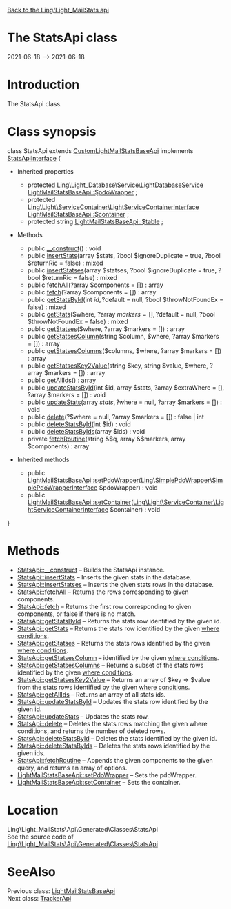 [Back to the Ling/Light_MailStats api](https://github.com/lingtalfi/Light_MailStats/blob/master/doc/api/Ling/Light_MailStats.md)



The StatsApi class
================
2021-06-18 --> 2021-06-18






Introduction
============

The StatsApi class.



Class synopsis
==============


class <span class="pl-k">StatsApi</span> extends [CustomLightMailStatsBaseApi](https://github.com/lingtalfi/Light_MailStats/blob/master/doc/api/Ling/Light_MailStats/Api/Custom/Classes/CustomLightMailStatsBaseApi.md) implements [StatsApiInterface](https://github.com/lingtalfi/Light_MailStats/blob/master/doc/api/Ling/Light_MailStats/Api/Generated/Interfaces/StatsApiInterface.md) {

- Inherited properties
    - protected [Ling\Light_Database\Service\LightDatabaseService](https://github.com/lingtalfi/Light_Database/blob/master/doc/api/Ling/Light_Database/Service/LightDatabaseService.md) [LightMailStatsBaseApi::$pdoWrapper](#property-pdoWrapper) ;
    - protected [Ling\Light\ServiceContainer\LightServiceContainerInterface](https://github.com/lingtalfi/Light/blob/master/doc/api/Ling/Light/ServiceContainer/LightServiceContainerInterface.md) [LightMailStatsBaseApi::$container](#property-container) ;
    - protected string [LightMailStatsBaseApi::$table](#property-table) ;

- Methods
    - public [__construct](https://github.com/lingtalfi/Light_MailStats/blob/master/doc/api/Ling/Light_MailStats/Api/Generated/Classes/StatsApi/__construct.md)() : void
    - public [insertStats](https://github.com/lingtalfi/Light_MailStats/blob/master/doc/api/Ling/Light_MailStats/Api/Generated/Classes/StatsApi/insertStats.md)(array $stats, ?bool $ignoreDuplicate = true, ?bool $returnRic = false) : mixed
    - public [insertStatses](https://github.com/lingtalfi/Light_MailStats/blob/master/doc/api/Ling/Light_MailStats/Api/Generated/Classes/StatsApi/insertStatses.md)(array $statses, ?bool $ignoreDuplicate = true, ?bool $returnRic = false) : mixed
    - public [fetchAll](https://github.com/lingtalfi/Light_MailStats/blob/master/doc/api/Ling/Light_MailStats/Api/Generated/Classes/StatsApi/fetchAll.md)(?array $components = []) : array
    - public [fetch](https://github.com/lingtalfi/Light_MailStats/blob/master/doc/api/Ling/Light_MailStats/Api/Generated/Classes/StatsApi/fetch.md)(?array $components = []) : array
    - public [getStatsById](https://github.com/lingtalfi/Light_MailStats/blob/master/doc/api/Ling/Light_MailStats/Api/Generated/Classes/StatsApi/getStatsById.md)(int $id, ?$default = null, ?bool $throwNotFoundEx = false) : mixed
    - public [getStats](https://github.com/lingtalfi/Light_MailStats/blob/master/doc/api/Ling/Light_MailStats/Api/Generated/Classes/StatsApi/getStats.md)($where, ?array $markers = [], ?$default = null, ?bool $throwNotFoundEx = false) : mixed
    - public [getStatses](https://github.com/lingtalfi/Light_MailStats/blob/master/doc/api/Ling/Light_MailStats/Api/Generated/Classes/StatsApi/getStatses.md)($where, ?array $markers = []) : array
    - public [getStatsesColumn](https://github.com/lingtalfi/Light_MailStats/blob/master/doc/api/Ling/Light_MailStats/Api/Generated/Classes/StatsApi/getStatsesColumn.md)(string $column, $where, ?array $markers = []) : array
    - public [getStatsesColumns](https://github.com/lingtalfi/Light_MailStats/blob/master/doc/api/Ling/Light_MailStats/Api/Generated/Classes/StatsApi/getStatsesColumns.md)($columns, $where, ?array $markers = []) : array
    - public [getStatsesKey2Value](https://github.com/lingtalfi/Light_MailStats/blob/master/doc/api/Ling/Light_MailStats/Api/Generated/Classes/StatsApi/getStatsesKey2Value.md)(string $key, string $value, $where, ?array $markers = []) : array
    - public [getAllIds](https://github.com/lingtalfi/Light_MailStats/blob/master/doc/api/Ling/Light_MailStats/Api/Generated/Classes/StatsApi/getAllIds.md)() : array
    - public [updateStatsById](https://github.com/lingtalfi/Light_MailStats/blob/master/doc/api/Ling/Light_MailStats/Api/Generated/Classes/StatsApi/updateStatsById.md)(int $id, array $stats, ?array $extraWhere = [], ?array $markers = []) : void
    - public [updateStats](https://github.com/lingtalfi/Light_MailStats/blob/master/doc/api/Ling/Light_MailStats/Api/Generated/Classes/StatsApi/updateStats.md)(array $stats, ?$where = null, ?array $markers = []) : void
    - public [delete](https://github.com/lingtalfi/Light_MailStats/blob/master/doc/api/Ling/Light_MailStats/Api/Generated/Classes/StatsApi/delete.md)(?$where = null, ?array $markers = []) : false | int
    - public [deleteStatsById](https://github.com/lingtalfi/Light_MailStats/blob/master/doc/api/Ling/Light_MailStats/Api/Generated/Classes/StatsApi/deleteStatsById.md)(int $id) : void
    - public [deleteStatsByIds](https://github.com/lingtalfi/Light_MailStats/blob/master/doc/api/Ling/Light_MailStats/Api/Generated/Classes/StatsApi/deleteStatsByIds.md)(array $ids) : void
    - private [fetchRoutine](https://github.com/lingtalfi/Light_MailStats/blob/master/doc/api/Ling/Light_MailStats/Api/Generated/Classes/StatsApi/fetchRoutine.md)(string &$q, array &$markers, array $components) : array

- Inherited methods
    - public [LightMailStatsBaseApi::setPdoWrapper](https://github.com/lingtalfi/Light_MailStats/blob/master/doc/api/Ling/Light_MailStats/Api/Generated/Classes/LightMailStatsBaseApi/setPdoWrapper.md)([Ling\SimplePdoWrapper\SimplePdoWrapperInterface](https://github.com/lingtalfi/SimplePdoWrapper/blob/master/doc/api/Ling/SimplePdoWrapper/SimplePdoWrapperInterface.md) $pdoWrapper) : void
    - public [LightMailStatsBaseApi::setContainer](https://github.com/lingtalfi/Light_MailStats/blob/master/doc/api/Ling/Light_MailStats/Api/Generated/Classes/LightMailStatsBaseApi/setContainer.md)([Ling\Light\ServiceContainer\LightServiceContainerInterface](https://github.com/lingtalfi/Light/blob/master/doc/api/Ling/Light/ServiceContainer/LightServiceContainerInterface.md) $container) : void

}






Methods
==============

- [StatsApi::__construct](https://github.com/lingtalfi/Light_MailStats/blob/master/doc/api/Ling/Light_MailStats/Api/Generated/Classes/StatsApi/__construct.md) &ndash; Builds the StatsApi instance.
- [StatsApi::insertStats](https://github.com/lingtalfi/Light_MailStats/blob/master/doc/api/Ling/Light_MailStats/Api/Generated/Classes/StatsApi/insertStats.md) &ndash; Inserts the given stats in the database.
- [StatsApi::insertStatses](https://github.com/lingtalfi/Light_MailStats/blob/master/doc/api/Ling/Light_MailStats/Api/Generated/Classes/StatsApi/insertStatses.md) &ndash; Inserts the given stats rows in the database.
- [StatsApi::fetchAll](https://github.com/lingtalfi/Light_MailStats/blob/master/doc/api/Ling/Light_MailStats/Api/Generated/Classes/StatsApi/fetchAll.md) &ndash; Returns the rows corresponding to given components.
- [StatsApi::fetch](https://github.com/lingtalfi/Light_MailStats/blob/master/doc/api/Ling/Light_MailStats/Api/Generated/Classes/StatsApi/fetch.md) &ndash; Returns the first row corresponding to given components, or false if there is no match.
- [StatsApi::getStatsById](https://github.com/lingtalfi/Light_MailStats/blob/master/doc/api/Ling/Light_MailStats/Api/Generated/Classes/StatsApi/getStatsById.md) &ndash; Returns the stats row identified by the given id.
- [StatsApi::getStats](https://github.com/lingtalfi/Light_MailStats/blob/master/doc/api/Ling/Light_MailStats/Api/Generated/Classes/StatsApi/getStats.md) &ndash; Returns the stats row identified by the given [where conditions](https://github.com/lingtalfi/SimplePdoWrapper#the-where-conditions).
- [StatsApi::getStatses](https://github.com/lingtalfi/Light_MailStats/blob/master/doc/api/Ling/Light_MailStats/Api/Generated/Classes/StatsApi/getStatses.md) &ndash; Returns the stats rows identified by the given [where conditions](https://github.com/lingtalfi/SimplePdoWrapper#the-where-conditions).
- [StatsApi::getStatsesColumn](https://github.com/lingtalfi/Light_MailStats/blob/master/doc/api/Ling/Light_MailStats/Api/Generated/Classes/StatsApi/getStatsesColumn.md) &ndash; identified by the given [where conditions](https://github.com/lingtalfi/SimplePdoWrapper#the-where-conditions).
- [StatsApi::getStatsesColumns](https://github.com/lingtalfi/Light_MailStats/blob/master/doc/api/Ling/Light_MailStats/Api/Generated/Classes/StatsApi/getStatsesColumns.md) &ndash; Returns a subset of the stats rows identified by the given [where conditions](https://github.com/lingtalfi/SimplePdoWrapper#the-where-conditions).
- [StatsApi::getStatsesKey2Value](https://github.com/lingtalfi/Light_MailStats/blob/master/doc/api/Ling/Light_MailStats/Api/Generated/Classes/StatsApi/getStatsesKey2Value.md) &ndash; Returns an array of $key => $value from the stats rows identified by the given [where conditions](https://github.com/lingtalfi/SimplePdoWrapper#the-where-conditions).
- [StatsApi::getAllIds](https://github.com/lingtalfi/Light_MailStats/blob/master/doc/api/Ling/Light_MailStats/Api/Generated/Classes/StatsApi/getAllIds.md) &ndash; Returns an array of all stats ids.
- [StatsApi::updateStatsById](https://github.com/lingtalfi/Light_MailStats/blob/master/doc/api/Ling/Light_MailStats/Api/Generated/Classes/StatsApi/updateStatsById.md) &ndash; Updates the stats row identified by the given id.
- [StatsApi::updateStats](https://github.com/lingtalfi/Light_MailStats/blob/master/doc/api/Ling/Light_MailStats/Api/Generated/Classes/StatsApi/updateStats.md) &ndash; Updates the stats row.
- [StatsApi::delete](https://github.com/lingtalfi/Light_MailStats/blob/master/doc/api/Ling/Light_MailStats/Api/Generated/Classes/StatsApi/delete.md) &ndash; Deletes the stats rows matching the given where conditions, and returns the number of deleted rows.
- [StatsApi::deleteStatsById](https://github.com/lingtalfi/Light_MailStats/blob/master/doc/api/Ling/Light_MailStats/Api/Generated/Classes/StatsApi/deleteStatsById.md) &ndash; Deletes the stats identified by the given id.
- [StatsApi::deleteStatsByIds](https://github.com/lingtalfi/Light_MailStats/blob/master/doc/api/Ling/Light_MailStats/Api/Generated/Classes/StatsApi/deleteStatsByIds.md) &ndash; Deletes the stats rows identified by the given ids.
- [StatsApi::fetchRoutine](https://github.com/lingtalfi/Light_MailStats/blob/master/doc/api/Ling/Light_MailStats/Api/Generated/Classes/StatsApi/fetchRoutine.md) &ndash; Appends the given components to the given query, and returns an array of options.
- [LightMailStatsBaseApi::setPdoWrapper](https://github.com/lingtalfi/Light_MailStats/blob/master/doc/api/Ling/Light_MailStats/Api/Generated/Classes/LightMailStatsBaseApi/setPdoWrapper.md) &ndash; Sets the pdoWrapper.
- [LightMailStatsBaseApi::setContainer](https://github.com/lingtalfi/Light_MailStats/blob/master/doc/api/Ling/Light_MailStats/Api/Generated/Classes/LightMailStatsBaseApi/setContainer.md) &ndash; Sets the container.





Location
=============
Ling\Light_MailStats\Api\Generated\Classes\StatsApi<br>
See the source code of [Ling\Light_MailStats\Api\Generated\Classes\StatsApi](https://github.com/lingtalfi/Light_MailStats/blob/master/Api/Generated/Classes/StatsApi.php)



SeeAlso
==============
Previous class: [LightMailStatsBaseApi](https://github.com/lingtalfi/Light_MailStats/blob/master/doc/api/Ling/Light_MailStats/Api/Generated/Classes/LightMailStatsBaseApi.md)<br>Next class: [TrackerApi](https://github.com/lingtalfi/Light_MailStats/blob/master/doc/api/Ling/Light_MailStats/Api/Generated/Classes/TrackerApi.md)<br>
